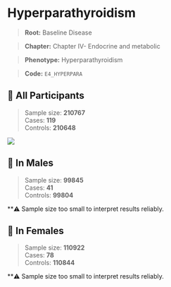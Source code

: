 # Hyperparathyroidism

> **Root:** Baseline Disease  

> **Chapter:** Chapter IV- Endocrine and metabolic  

> **Phenotype:** Hyperparathyroidism  

> **Code:** `E4_HYPERPARA`

## 🧪 All Participants  
> Sample size: **210767**  
> Cases: **119**  
> Controls: **210648**
<img src="/Disease/Figures/ALL/Baseline/E4_HYPERPARA.png"/>
<CsvTable src="/Disease_Data/ALL/Baseline/LG_E4_HYPERPARA.csv" label="🔍 View full results" />

## 👨 In Males  
> Sample size: **99845**  
> Cases: **41**  
> Controls: **99804**

**⚠️ Sample size too small to interpret results reliably.

## 👩 In Females  
> Sample size: **110922**  
> Cases: **78**  
> Controls: **110844**

**⚠️ Sample size too small to interpret results reliably.
